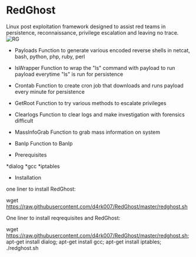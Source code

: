 # RedGhost
Linux post exploitation framework designed to assist red teams in persistence, reconnaissance, privilege escalation and leaving no trace. 
![RG](https://user-images.githubusercontent.com/44454186/60386498-f5b2b100-9a84-11e9-92f7-e05ed9021065.PNG)
- Payloads
Function to generate various encoded reverse shells in
netcat, bash, python, php, ruby, perl
- lsWrapper 
Function to wrap the "ls" command with payload to run payload everytime "ls" is run for persistence 
- Crontab
Function to create cron job that downloads and runs payload every minute for persistence
- GetRoot
Function to try various methods to escalate privileges
- Clearlogs
Function to clear logs and make investigation with forensics difficult
- MassInfoGrab
Function to grab mass information on system
- BanIp
Function to BanIp

- Prerequisites

*dialog
*gcc
*iptables

- Installation

one liner to install RedGhost:

wget https://raw.githubusercontent.com/d4rk007/RedGhost/master/redghost.sh


One liner to install reqrequisites and RedGhost:

wget https://raw.githubusercontent.com/d4rk007/RedGhost/master/redghost.sh; apt-get install dialog; apt-get install gcc; apt-get install iptables; ./redghost.sh
